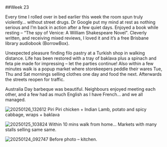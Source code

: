 ##Week 23

Every time I rolled over in bed earlier this week the room spun truly violently… without street drugs. Dr Google put my mind at rest as nothing serious and I’m back in action after a few quiet days. Enjoyed a book while resting – “The spy of Venice: A William Shakespeare Novel". Cleverly written, and receiving mixed reviews, I loved it and it’s a free Brisbane library audiobook (BorrowBox).

Unexpected pleasure finding filo pastry at a Turkish shop in walking distance. Life has been restored with a tray of baklava plus a spinach and feta pie made for impressing – let the parties continue! Also within a few minutes walk is a popup market where storekeepers peddle their wares Tue, Thu and Sat mornings selling clothes one day and food the next. Afterwards the streets reopen for traffic.

Australia Day barbeque was beautiful. Neighbours enjoyed meeting each other, and a few had as much English as I have French… and we all managed.

![20250126_132612](https://github.com/user-attachments/assets/187ffb45-b9f2-483e-9875-011c3d65fc17)
Piri Piri chicken + Indian Lamb, potato and spicy cabbage, wraps + baklava

![20250125_103824](https://github.com/user-attachments/assets/12d0fbf8-0338-451a-a490-3ca1f970b929)
Within 10 mins walk from home... Markets with many stalls selling same same.

![20250124_092747](https://github.com/user-attachments/assets/bd90d8c0-a796-42d4-b224-8d7dbed4226b)
Before photo – kitchen.
